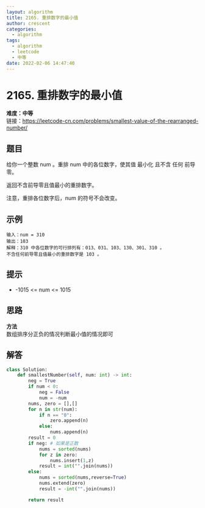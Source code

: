 ```yaml
---
layout: algorithm
title: 2165. 重排数字的最小值
author: crescent
categories:
  - algorithm
tags:
  - algorithm
  - leetcode
  - 中等
date: 2022-02-06 14:47:40
---
```

# 2165. 重排数字的最小值
**难度：中等**  
链接：https://leetcode-cn.com/problems/smallest-value-of-the-rearranged-number/
## 题目
给你一个整数 num 。重排 num 中的各位数字，使其值 最小化 且不含 任何 前导零。

返回不含前导零且值最小的重排数字。

注意，重排各位数字后，num 的符号不会改变。


## 示例
```
输入：num = 310
输出：103
解释：310 中各位数字的可行排列有：013、031、103、130、301、310 。
不含任何前导零且值最小的重排数字是 103 。
```

## 提示
+ -1015 <= num <= 1015

## 思路
**方法**  
数组排序分正负的情况判断最小值的情况即可

## 解答
``` python
class Solution:
    def smallestNumber(self, num: int) -> int:
        neg = True
        if num < 0:
            neg = False
            num = -num
        nums, zero = [],[]
        for n in str(num):
            if n == "0":
                zero.append(n)
            else:
                nums.append(n)
        result = 0
        if neg: # 如果是正数
            nums = sorted(nums)
            for z in zero:
                nums.insert(1,z)
            result = int("".join(nums))
        else:
            nums = sorted(nums,reverse=True)
            nums.extend(zero)
            result = -int("".join(nums))

        return result
```